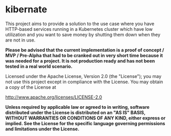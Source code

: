 # kibernate

This project aims to provide a solution to the use case where you have HTTP-based services running in a Kubernetes cluster
which have low utilization and you want to save money by shutting them down when they are not in use.

**Please be advised that the current implementation is a proof of concept / MVP / Pre-Alpha that had to be cranked out in very short time
because it was needed for a project. It is not production ready and has not been tested in a real world scenario.**

Licensed under the Apache License, Version 2.0 (the "License");
you may not use this project except in compliance with the License.
You may obtain a copy of the License at

http://www.apache.org/licenses/LICENSE-2.0

**Unless required by applicable law or agreed to in writing, software
distributed under the License is distributed on an "AS IS" BASIS,
WITHOUT WARRANTIES OR CONDITIONS OF ANY KIND, either express or implied.
See the License for the specific language governing permissions and
limitations under the License.**